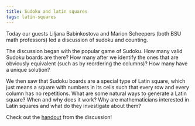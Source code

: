```yaml
---
title: Sudoku and latin squares
tags: latin-squares
---
```


Today our guests Liljana Babinkostova and Marion Scheepers (both BSU math professors) led a discussion of sudoku and counting.<!--more-->

<p>The discussion began with the popular game of Sudoku. How many valid Sudoku boards are there? How many after we identify the ones that are obviously equivalent (such as by reordering the columns)? How many have a unique solution?</p>
<p>We then saw that Sudoku boards are a special type of Latin square, which just means a square with numbers in its cells such that every row and every column has no repetitions. What are some natural ways to generate a Latin square? When and why does it work? Why are mathematicians interested in Latin squares and what do they investigate about them?</p>
<p>Check out the <a href="http://boisemathcircles.org/wp-content/uploads/2016/02/Math_Circle_Revised.pdf" rel="">handout</a> from the discussion!</p>

